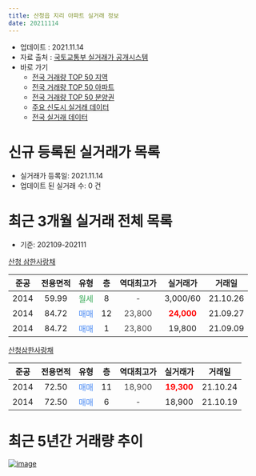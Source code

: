 ```yaml
---
title: 산청읍 지리 아파트 실거래 정보
date: 20211114
---
```


* 업데이트 : 2021.11.14
* 자료 출처 : [국토교통부 실거래가 공개시스템](http://rt.molit.go.kr)
* 바로 가기
    * [전국 거래량 TOP 50 지역](https://apt-info.github.io/apt-trade-info/tr)
    * [전국 거래량 TOP 50 아파트](https://apt-info.github.io/apt-trade-info/ta)
    * [전국 거래량 TOP 50 분양권](https://apt-info.github.io/apt-trade-info/tb)
    * [주요 신도시 실거래 데이터](https://apt-info.github.io/apt-trade-info/newtown)
    * [전국 실거래 데이터](https://apt-info.github.io/apt-trade-info/all)



<script async src="https://pagead2.googlesyndication.com/pagead/js/adsbygoogle.js"></script>
<!-- 기본광고 -->
<ins class="adsbygoogle"
     style="display:block"
     data-ad-client="ca-pub-1142216861245946"
     data-ad-slot="4805727019"
     data-ad-format="auto"
     data-full-width-responsive="true"></ins>
<script>
     (adsbygoogle = window.adsbygoogle || []).push({});
</script>


# 신규 등록된 실거래가 목록

* 실거래가 등록일: 2021.11.14
* 업데이트 된 실거래 수: 0 건




<script async src="https://pagead2.googlesyndication.com/pagead/js/adsbygoogle.js"></script>
<!-- 기본광고 -->
<ins class="adsbygoogle"
     style="display:block"
     data-ad-client="ca-pub-1142216861245946"
     data-ad-slot="4805727019"
     data-ad-format="auto"
     data-full-width-responsive="true"></ins>
<script>
     (adsbygoogle = window.adsbygoogle || []).push({});
</script>


# 최근 3개월 실거래 전체 목록
* 기준: 202109-202111


[산청 삼한사랑채](https://search.naver.com/search.naver?query=%EC%82%B0%EC%B2%AD+%EC%82%BC%ED%95%9C%EC%82%AC%EB%9E%91%EC%B1%84)

|준공|전용면적|유형|층|역대최고가|실거래가|거래일|
|:---:|:---:|:---:|:---:|:---:|:---:|:---:|
|2014|59.99|<span style="color:#34A853">월세</span>|8|<span style="color:#444444">-</span>|3,000/60|21.10.26|
|2014|84.72|<span style="color:#4285F3">매매</span>|12|<span style="color:#444444">23,800</span>|<b><span style="color:#FF0000">24,000</span></b>|21.09.27|
|2014|84.72|<span style="color:#4285F3">매매</span>|1|<span style="color:#444444">23,800</span>|19,800|21.09.09|

[산청삼한사랑채](https://search.naver.com/search.naver?query=%EC%82%B0%EC%B2%AD%EC%82%BC%ED%95%9C%EC%82%AC%EB%9E%91%EC%B1%84)

|준공|전용면적|유형|층|역대최고가|실거래가|거래일|
|:---:|:---:|:---:|:---:|:---:|:---:|:---:|
|2014|72.50|<span style="color:#4285F3">매매</span>|11|<span style="color:#444444">18,900</span>|<b><span style="color:#FF0000">19,300</span></b>|21.10.24|
|2014|72.50|<span style="color:#4285F3">매매</span>|6|<span style="color:#444444">-</span>|18,900|21.10.19|



<script async src="https://pagead2.googlesyndication.com/pagead/js/adsbygoogle.js"></script>
<!-- 기본광고 -->
<ins class="adsbygoogle"
     style="display:block"
     data-ad-client="ca-pub-1142216861245946"
     data-ad-slot="4805727019"
     data-ad-format="auto"
     data-full-width-responsive="true"></ins>
<script>
     (adsbygoogle = window.adsbygoogle || []).push({});
</script>


# 최근 5년간 거래량 추이


<div style="width:100%;">
    <canvas id="deal_progress" height="200"></canvas>
</div>

<script>
new Chart(document.getElementById("deal_progress"), {
    type: 'line',
    data: {
        labels: ['16.01','16.02','16.03','16.04','16.05','16.06','16.07','16.08','16.09','16.10','16.11','16.12','17.01','17.02','17.03','17.04','17.05','17.06','17.07','17.08','17.09','17.10','17.11','17.12','18.01','18.03','18.04','18.05','18.07','18.08','18.09','18.10','18.11','19.01','19.02','19.03','19.04','19.05','19.06','19.07','19.08','19.09','19.10','19.11','19.12','20.01','20.02','20.03','20.04','20.05','20.06','20.07','20.08','20.09','20.10','20.11','21.03','21.04','21.05','21.06','21.07','21.09','21.10'],
        datasets: [{
            label: '매매/분양권',
            data: [3,4,5,3,3,3,5,8,5,4,3,6,2,6,3,2,4,3,2,1,5,3,3,3,1,5,4,4,4,1,2,5,2,4,1,0,1,2,3,2,5,6,2,1,1,5,5,5,3,3,2,2,7,4,4,4,2,1,1,2,2,2,2],
            borderColor: "rgba(66, 133, 243, 1)",
            backgroundColor: "rgba(66, 133, 243, 0.05)",
            borderWidth: 1,
            pointRadius: 0,
            fill: false,
            lineTension: 0
        },{
            label: '전/월세',
            data: [0,2,2,0,0,0,0,0,1,0,1,2,0,0,0,1,0,0,0,0,0,0,0,0,0,1,0,0,0,1,1,1,0,1,2,1,0,0,0,0,0,0,0,0,1,0,0,0,1,0,1,1,0,1,0,3,0,0,1,0,0,0,1],
            borderColor: "rgba(255, 90, 0, 1)",
            backgroundColor: "rgba(255, 90, 0, 0.05)",
            borderWidth: 1,
            pointRadius: 0,
            fill: false,
            lineTension: 0
        },{
            label: '합계',
            data: [3,6,7,3,3,3,5,8,6,4,4,8,2,6,3,3,4,3,2,1,5,3,3,3,1,6,4,4,4,2,3,6,2,5,3,1,1,2,3,2,5,6,2,1,2,5,5,5,4,3,3,3,7,5,4,7,2,1,2,2,2,2,3],
            borderColor: "rgba(0, 0, 0, 1)",
            backgroundColor: "rgba(0, 0, 0, 0.03)",
            borderWidth: 0.1,
            pointRadius: 0,
            fill: true,
            lineTension: 0
        }
        ]
    },
    options: {
        responsive: true,
        title: {
            display: false
        },
        tooltips: {
            mode: 'index',
            intersect: false
        },
        hover: {
            mode: 'nearest',
            intersect: true
        },
        scales: {
            xAxes: [{
                display: true,
                scaleLabel: {
                    display: true,
                    labelString: '년/월'
                }
            }],
            yAxes: [{
                display: true,
                ticks: {
                    suggestedMin: 0,
                },
                scaleLabel: {
                    display: true,
                    labelString: '실거래 수'
                }
            }]
        }
    }
});

</script>


[![image](https://apt-info.github.io/images/2020-01-03-apt-trade-info/1024x500.png)](https://play.google.com/store/apps/details?id=com.aptinfo.apttradeinfo)

